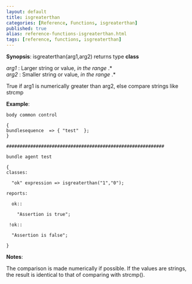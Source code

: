 ```yaml
---
layout: default
title: isgreaterthan
categories: [Reference, Functions, isgreaterthan]
published: true
alias: reference-functions-isgreaterthan.html
tags: [reference, functions, isgreaterthan]
---
```




**Synopsis**: isgreaterthan(arg1,arg2) returns type **class**

  
 *arg1* : Larger string or value, *in the range* .\*   
 *arg2* : Smaller string or value, *in the range* .\*   

True if arg1 is numerically greater than arg2, else compare strings like
strcmp

**Example**:  
   

```cf3
body common control

{
bundlesequence  => { "test"  };
}

###########################################################

bundle agent test

{
classes:

  "ok" expression => isgreaterthan("1","0");

reports:

  ok::

    "Assertion is true";

 !ok::

  "Assertion is false";

}
```

**Notes**:  
   

The comparison is made numerically if possible. If the values are
strings, the result is identical to that of comparing with strcmp().
